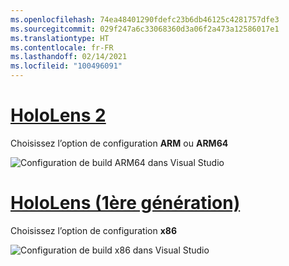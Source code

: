 ```yaml
---
ms.openlocfilehash: 74ea48401290fdefc23b6db46125c4281757dfe3
ms.sourcegitcommit: 029f247a6c33068360d3a06f2a473a12586017e1
ms.translationtype: HT
ms.contentlocale: fr-FR
ms.lasthandoff: 02/14/2021
ms.locfileid: "100496091"
---
```

# <a name="hololens-2"></a>[HoloLens 2](#tab/hl2)

Choisissez l’option de configuration **ARM** ou **ARM64**

![Configuration de build ARM64 dans Visual Studio](../images/arm64setting.png)

# <a name="hololens-1st-gen"></a>[HoloLens (1ère génération)](#tab/hl)

Choisissez l’option de configuration **x86**

![Configuration de build x86 dans Visual Studio](../images/x86setting.png)
